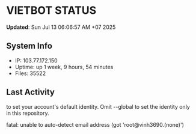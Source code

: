 # VIETBOT STATUS
**Updated**: Sun Jul 13 06:06:57 AM +07 2025

## System Info
- IP: 103.77.172.150
- Uptime: up 1 week, 9 hours, 54 minutes
- Files: 35522

## Last Activity

to set your account's default identity.
Omit --global to set the identity only in this repository.

fatal: unable to auto-detect email address (got 'root@vinh3690.(none)')

